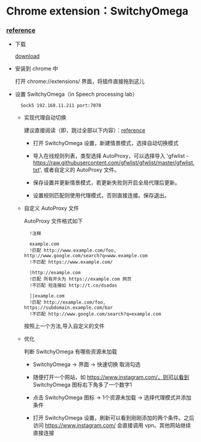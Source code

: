 # Chrome extension：SwitchyOmega

### [reference](https://github.com/FelisCatus/SwitchyOmega/wiki/GFWList)

- 下载

    [download](https://github.com/FelisCatus/SwitchyOmega/releases)

- 安装到 chrome 中

    打开 chrome://extensions/ 界面，将插件直接拖到这儿

- 设置 SwitchyOmega（in Speech processing lab）

        Sock5 192.168.11.211 port:7070

    + 实现代理自动切换

        建议直接阅读（即，跳过全部以下内容）：[reference](https://eliyar.biz/AutoProxy-By-Shadowsocks-and-SwitchyOmega/)

        * 打开 SwitchyOmega 设置，新建情景模式，选择自动切换模式

        * 导入在线规则列表，类型选择 AutoProxy，可以选择导入 'gfwlist - https://raw.githubusercontent.com/gfwlist/gfwlist/master/gfwlist.txt', 或者自定义的 AutoProxy 文件。

        * 保存设置并更新情景模式，若更新失败则开启全局代理后更新。

        * 设置规则匹配则使用代理模式，否则直接连接。保存退出。

    + 自定义 AutoProxy 文件

        AutoProxy 文件格式如下

            !注释

            example.com
            !匹配 http://www.example.com/foo, http://www.google.com/search?q=www.example.com
            !不匹配 https://www.example.com/

            |http://example.com
            !匹配 所有开头为 https://example.com 网页
            !不匹配 短连接如 http://t.co/dsadas

            ||example.com
            !匹配 http://example.com/foo, https://subdomain.example.com/bar
            !不匹配 http://www.google.com/search?q=example.com

        按照上一个方法,导入自定义的文件

    + 优化

        判断 SwitchyOmega 有哪些资源未加载

        * SwitchyOmega -> 界面 -> 快速切换 取消勾选

        * 随便打开一个网站，如 https://www.instagram.com/，则可以看到 SwitchyOmega 图标右下角多了一个数字1

        * 点击 SwitchyOmega 图标 -> 1个资源未加载 -> 选择代理模式并添加条件

        * 打开 SwitchyOmega 设置，刷新可以看到刚刚添加的两个条件。之后访问 https://www.instagram.com/ 会直接调用 vpn。其他网站继续直接连接
